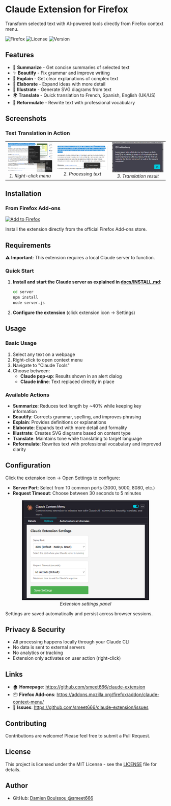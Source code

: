 # Claude Extension for Firefox

Transform selected text with AI-powered tools directly from Firefox context menu.

![Firefox](https://img.shields.io/badge/Firefox-Compatible-orange?logo=firefox)
![License](https://img.shields.io/badge/License-MIT-blue.svg)
![Version](https://img.shields.io/badge/Version-3.0.0-green.svg)

## Features

- 🔄 **Summarize** - Get concise summaries of selected text
- ✨ **Beautify** - Fix grammar and improve writing  
- 📖 **Explain** - Get clear explanations of complex text
- 📝 **Elaborate** - Expand ideas with more detail
- 🎨 **Illustrate** - Generate SVG diagrams from text
- 🌍 **Translate** - Quick translation to French, Spanish, English (UK/US)
- 🔀 **Reformulate** - Rewrite text with professional vocabulary

## Screenshots

### Text Translation in Action

<table>
  <tr>
    <td align="center">
      <img src="docs/screenshots/firefox/translate_us_contextual_menu.png" alt="Context Menu" width="300">
      <br><em>1. Right-click menu</em>
    </td>
    <td align="center">
      <img src="docs/screenshots/firefox/translate_us_spinner.png" alt="Processing" width="300">
      <br><em>2. Processing text</em>
    </td>
    <td align="center">
      <img src="docs/screenshots/firefox/translate_pop_up.png" alt="Translation Result" width="300">
      <br><em>3. Translation result</em>
    </td>
  </tr>
</table>

## Installation

### From Firefox Add-ons
[![Add to Firefox](https://img.shields.io/badge/Add%20to-Firefox-orange?logo=firefox)](https://addons.mozilla.org/firefox/addon/claude-context-menu/)

Install the extension directly from the official Firefox Add-ons store.

## Requirements

⚠️ **Important**: This extension requires a local Claude server to function.

### Quick Start

1. **Install and start the Claude server as explained in [docs/INSTALL.md](docs/INSTALL.md)**:
   ```bash
   cd server
   npm install
   node server.js
   ```

2. **Configure the extension** (click extension icon → Settings)

## Usage

### Basic Usage
1. Select any text on a webpage
2. Right-click to open context menu
3. Navigate to "Claude Tools"
4. Choose between:
   - **Claude pop-up**: Results shown in an alert dialog
   - **Claude inline**: Text replaced directly in place

### Available Actions
- **Summarize**: Reduces text length by ~40% while keeping key information
- **Beautify**: Corrects grammar, spelling, and improves phrasing
- **Explain**: Provides definitions or explanations
- **Elaborate**: Expands text with more detail and formality
- **Illustrate**: Creates SVG diagrams based on content type
- **Translate**: Maintains tone while translating to target language
- **Reformulate**: Rewrites text with professional vocabulary and improved clarity

## Configuration

Click the extension icon → Open Settings to configure:

- **Server Port**: Select from 10 common ports (3000, 5000, 8080, etc.)
- **Request Timeout**: Choose between 30 seconds to 5 minutes

<div align="center">
  <img src="docs/screenshots/firefox/settings.png" alt="Extension Settings" width="400">
  <br><em>Extension settings panel</em>
</div>

Settings are saved automatically and persist across browser sessions.

## Privacy & Security

- All processing happens locally through your Claude CLI
- No data is sent to external servers
- No analytics or tracking
- Extension only activates on user action (right-click)

## Links

- 🏠 **Homepage**: https://github.com/smeet666/claude-extension
- 📦 **Firefox Add-ons**: https://addons.mozilla.org/firefox/addon/claude-context-menu/
- 🐛 **Issues**: https://github.com/smeet666/claude-extension/issues

## Contributing

Contributions are welcome! Please feel free to submit a Pull Request.

## License

This project is licensed under the MIT License - see the [LICENSE](LICENSE) file for details.

## Author

- GitHub: [Damien Bouissou @smeet666](https://github.com/smeet666)